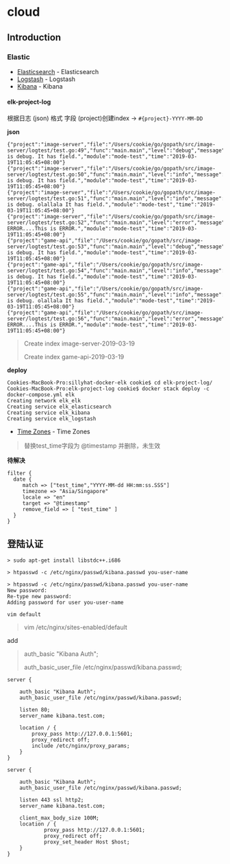 # cloud## Introduction### Elastic* [Elasticsearch](https://hub.docker.com/r/jenkins/jenkins/) - Elasticsearch* [Logstash](https://github.com/jenkinsci/docker/blob/master/README.md) - Logstash* [Kibana](https://github.com/jenkinsci/docker/blob/master/README.md) - Kibana#### elk-project-log根据日志 (json) 格式 字段 (project)创建index -> `#{project}-YYYY-MM-DD`**json**```{"project":"image-server","file":"/Users/cookie/go/gopath/src/image-server/logtest/test.go:49","func":"main.main","level":"debug","message":"This is debug. It has field.","module":"mode-test","time":"2019-03-19T11:05:45+08:00"}{"project":"image-server","file":"/Users/cookie/go/gopath/src/image-server/logtest/test.go:50","func":"main.main","level":"info","message":"This is debug. It has field.","module":"mode-test","time":"2019-03-19T11:05:45+08:00"}{"project":"image-server","file":"/Users/cookie/go/gopath/src/image-server/logtest/test.go:51","func":"main.main","level":"info","message":"This is debug. olallala It has field.","module":"mode-test","time":"2019-03-19T11:05:45+08:00"}{"project":"image-server","file":"/Users/cookie/go/gopath/src/image-server/logtest/test.go:52","func":"main.main","level":"error","message":"Project ERROR....This is ERROR.","module":"mode-test","time":"2019-03-19T11:05:45+08:00"}{"project":"game-api","file":"/Users/cookie/go/gopath/src/image-server/logtest/test.go:53","func":"main.main","level":"debug","message":"This is debug. It has field.","module":"mode-test","time":"2019-03-19T11:05:45+08:00"}{"project":"game-api","file":"/Users/cookie/go/gopath/src/image-server/logtest/test.go:54","func":"main.main","level":"info","message":"This is debug. It has field.","module":"mode-test","time":"2019-03-19T11:05:45+08:00"}{"project":"game-api","file":"/Users/cookie/go/gopath/src/image-server/logtest/test.go:55","func":"main.main","level":"info","message":"This is debug. olallala It has field.","module":"mode-test","time":"2019-03-19T11:05:45+08:00"}{"project":"game-api","file":"/Users/cookie/go/gopath/src/image-server/logtest/test.go:56","func":"main.main","level":"error","message":"Project ERROR....This is ERROR.","module":"mode-test","time":"2019-03-19T11:05:45+08:00"}```> Create index image-server-2019-03-19>> Create index game-api-2019-03-19**deploy**```Cookies-MacBook-Pro:sillyhat-docker-elk cookie$ cd elk-project-log/Cookies-MacBook-Pro:elk-project-log cookie$ docker stack deploy -c docker-compose.yml elkCreating network elk_elkCreating service elk_elasticsearchCreating service elk_kibanaCreating service elk_logstash```* [Time Zones](http://joda-time.sourceforge.net/timezones.html) - Time Zones> 替换test_time字段为 @timestamp 并删除，未生效**待解决**```filter {  date {     match => ["test_time","YYYY-MM-dd HH:mm:ss.SSS"]     timezone => "Asia/Singapore"     locale => "en"     target => "@timestamp"     remove_field => [ "test_time" ]  }}```## 登陆认证```> sudo apt-get install libstdc++.i686> htpasswd -c /etc/nginx/passwd/kibana.passwd you-user-name> htpasswd -c /etc/nginx/passwd/kibana.passwd you-user-nameNew password:Re-type new password:Adding password for user you-user-namevim default```> vim /etc/nginx/sites-enabled/defaultadd > auth_basic "Kibana Auth";>> auth_basic_user_file /etc/nginx/passwd/kibana.passwd;```server {    auth_basic "Kibana Auth";    auth_basic_user_file /etc/nginx/passwd/kibana.passwd;    listen 80;    server_name kibana.test.com;        location / {        proxy_pass http://127.0.0.1:5601;        proxy_redirect off;        include /etc/nginx/proxy_params;    }}server {    auth_basic "Kibana Auth";    auth_basic_user_file /etc/nginx/passwd/kibana.passwd;    listen 443 ssl http2;    server_name kibana.test.com;        client_max_body_size 100M;    location / {            proxy_pass http://127.0.0.1:5601;            proxy_redirect off;            proxy_set_header Host $host;    }}```